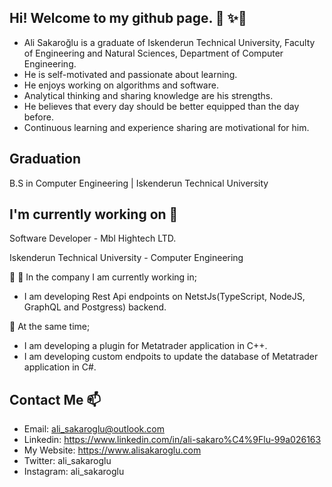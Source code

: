  Hi! Welcome to my github page. 👋 ✨👀
-
- Ali Sakaroğlu is a graduate of Iskenderun Technical University, Faculty of Engineering and Natural Sciences, Department of Computer Engineering.
- He is self-motivated and passionate about learning.
- He enjoys working on algorithms and software.
- Analytical thinking and sharing knowledge are his strengths.
- He believes that every day should be better equipped than the day before.
- Continuous learning and experience sharing are motivational for him.

Graduation
-
B.S in Computer Engineering |  Iskenderun Technical University

I'm currently working on 🔭
-
Software Developer - Mbl Hightech LTD.

Iskenderun Technical University - Computer Engineering

💞️ 🌱 In the company I am currently working in;

- I am developing Rest Api endpoints on NetstJs(TypeScript, NodeJS, GraphQL and Postgress) backend.

👀 At the same time;

- I am developing a plugin for Metatrader application in C++.
- I am developing custom endpoits to update the database of Metatrader application in C#.

Contact Me 📫
-

- Email: ali_sakaroglu@outlook.com
- Linkedin: https://www.linkedin.com/in/ali-sakaro%C4%9Flu-99a026163
- My Website:  https://www.alisakaroglu.com
- Twitter: ali_sakaroglu
- Instagram: ali_sakaroglu
